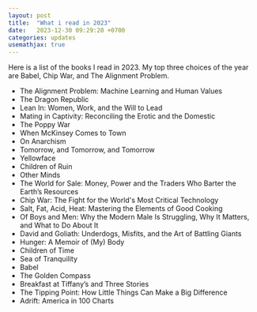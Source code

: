 ```yaml
---
layout: post
title:  "What i read in 2023"
date:   2023-12-30 09:29:20 +0700
categories: updates
usemathjax: true
---
```


Here is a list of the books I read in 2023. 
My top three choices of the year are Babel, Chip War, and The Alignment Problem.

- The Alignment Problem: Machine Learning and Human Values
- The Dragon Republic
- Lean In: Women, Work, and the Will to Lead
- Mating in Captivity: Reconciling the Erotic and the Domestic
- The Poppy War
- When McKinsey Comes to Town
- On Anarchism
- Tomorrow, and Tomorrow, and Tomorrow
- Yellowface
- Children of Ruin
- Other Minds
- The World for Sale: Money, Power and the Traders Who Barter the Earth’s Resources
- Chip War: The Fight for the World's Most Critical Technology
- Salt, Fat, Acid, Heat: Mastering the Elements of Good Cooking
- Of Boys and Men: Why the Modern Male Is Struggling, Why It Matters, and What to Do About It
- David and Goliath: Underdogs, Misfits, and the Art of Battling Giants
- Hunger: A Memoir of (My) Body
- Children of Time
- Sea of Tranquility
- Babel
- The Golden Compass
- Breakfast at Tiffany’s and Three Stories
- The Tipping Point: How Little Things Can Make a Big Difference
- Adrift: America in 100 Charts

